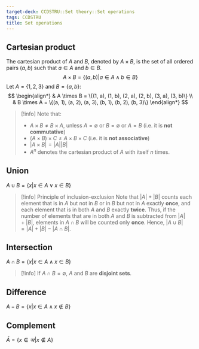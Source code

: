 ```yaml
---
target-deck: CCDSTRU::Set theory::Set operations
tags: CCDSTRU
title: Set operations
---
```


## Cartesian product

The cartesian product of $A$ and $B$, denoted by $A \times B$, is the set of all ordered pairs $(a, b)$ such that $a \in A$ and $b \in B$.
$$
A \times B = \{(a, b) | a \in A \land b \in B\}
$$
Let $A = \{1, 2, 3\}$ and $B = \{a, b\}$:
$$
\begin{align*}
& A \times B = \{(1, a), (1, b), (2, a), (2, b), (3, a), (3, b)\} \\
& B \times A = \{(a, 1), (a, 2), (a, 3), (b, 1), (b, 2), (b, 3)\}
\end{align*}
$$
>[!info] Note that:
>- $A \times B \neq B \times A$, unless $A = \emptyset$ or $B = \emptyset$ or $A = B$ (i.e. it is **not commutative**)
>- $(A \times B) \times C \neq A \times B \times C$ (i.e. it is **not associative**)
>- $|A \times B| = |A||B|$
>- $A^n$ denotes the cartesian product of $A$ with itself $n$ times.
<!--ID: 1707668768259-->

## Union

$A \cup B = \{x | x \in A \lor x \in B \}$
>[!info] Principle of inclusion-exclusion
> Note that $|A| + |B|$ counts each element that is in $A$ but not in $B$ or in $B$ but not in $A$ exactly **once**, and each element that is in both $A$ and $B$ exactly **twice**. Thus, if the number of elements that are in both $A$ and $B$ is subtracted from $|A| + |B|$, elements in $A \cap B$ will be counted only **once**. Hence, $|A \cup B| = |A| + |B| − |A \cap B|$.
<!--ID: 1707668768264-->

## Intersection

$A \cap B = \{x | x \in A \land x \in B \}$
>[!info] If $A \cap B = \emptyset$, $A$ and $B$ are **disjoint sets**.
<!--ID: 1707668768268-->

## Difference

$A - B = \{x | x \in A \land x \notin B \}$
<!--ID: 1707668768272-->

## Complement

$\bar{A} = \{ x \in \mathcal{U} | x \notin A \}$
<!--ID: 1707668768276-->
